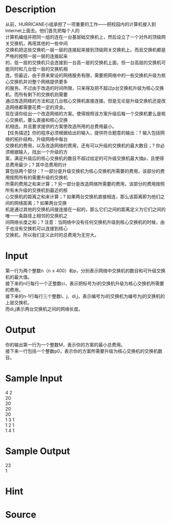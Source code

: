 
# Description

<div class="content"><div>从前，HURRICANE小组承担了一项重要的工作——把校园内的计算机接入到Internet上面去。他们首先把每个人的</div>
<div>计算机编组并把同一组的连在一台基层础交换机上，然后设立了一个对外的顶级网关交换机，再用其他的一些中间</div>
<div>交换机把这些交换机一层一层的连接起来接到顶级网关交换机上。而且交换机都是严格的按照一层一层的连接起来</div>
<div>的，低一层的交换机只会连接到一台高一层的交换机上面，但一台高层的交换机可能同时和几台低一层的交换机相</div>
<div>连。但最近，由于原来架设的网络服务有限，需要把网络中的一些交换机升级为核心交换机并对整个网络提供更多</div>
<div>的服务。不过由于改造的时间所限，只来得及把不超过p台交换机升级为核心交换机，而所有剩下的交换机则需要</div>
<div>通过改造网络的方法和这几台核心交换机直接连接。但是无论是升级交换机还是改造网络都需要花费一定的资金。</div>
<div>现在请你给出一个改造网络的方案。使得按照该方案升级后每一个交换机要么是核心交换机，要么直接和核心交换</div>
<div>机相连。并且要求提供的方案使改造所用的总费用最小。</div>
<div>【任务描述】你的程序必须根据给出的输入，提供符合题意的输出：? 输入包括网络的拓扑结构，升级网络中每台</div>
<div>交换机的费用，以及改造网络的费用，还有可以升级的交换机的最大数目；? 你必须根据输入，找出一个升级的方</div>
<div>案，满足升级后的核心交换机的数目不超过给定的可升级交换机最大值p，且使得总费用最少；? 其中总费用的计</div>
<div>算包括两个部分：? 一部分是升级交换机为核心交换机所需要的费用，该部分的费用按照所有的需要升级的交换机</div>
<div>所需的费用之和来计算；? 另一部分是改造网络所需要的费用，该部分的费用按照所有未升级的交换机到最近的核</div>
<div>心交换机的距离之和来计算；? 如果两台交换机直接相连，那么该距离即为他们之间的网络距离；? 如果两台交换</div>
<div>机是通过其他的交换机间接连接在一起的，那么它们之间的距离定义为它们之间的唯一一条路径上相邻的交换机之</div>
<div>间网络长度之和；? 注意：当网络中没有任何交换机升级到核心交换机的时候，由于也没有交换机可以连接到核心</div>
<div>交换机，所以我们定义此时的总费用为无穷大。</div></div>

# Input

<div class="content"><div>第一行为两个整数n（n ≤ 400）和p，分别表示网络中交换机的数目和可升级交换机的最大值。</div>
<div>接下来的n行每行一个正整数ci，表示把标号为i的交换机升级为核心交换机所需要的费用。</div>
<div>接下来的n-1行每行三个整数i、j、di,j，表示编号为i的交换机为编号为j的交换机的上层交换机，</div>
<div>而di,j表示两台交换机之间的网络长度。</div></div>

# Output

<div class="content"><div>你的输出第一行为一个整数M，表示你的方案的最小总费用。</div>
<div>接下来一行包括一个整数p0，表示你的方案所需要升级为核心交换机的交换机数目。</div></div>

# Sample Input

<div class="content"><span class="sampledata">4 2<br/>
20<br/>
20<br/>
20<br/>
20<br/>
1 3 1<br/>
1 2 1<br/>
1 4 1</span></div>

# Sample Output

<div class="content"><span class="sampledata">23<br/>
1</span></div>

# Hint

<div class="content"><p></p></div>

# Source

<div class="content"><p><a href="problemset.php?search="></a></p></div>

